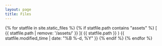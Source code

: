 ```yaml
---
layout: page
title: Files
---
```


{% for statfile in site.static_files %}
{% if statfile.path contains "assets" %}
  [ {{ statfile.path | remove: '/assets/' }} ]( {{ statfile.path }} )
    {{ statfile.modified_time | date: "%B %-d, %Y"  }}
{% endif %}
{% endfor %}
